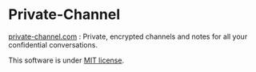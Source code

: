 # Private-Channel
[private-channel.com](https://private-channel.com) : Private, encrypted channels and notes for all your confidential conversations.

This software is under [MIT license](./LICENSE.txt).
